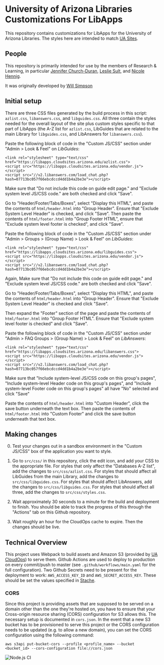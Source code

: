 # University of Arizona Libraries Customizations For LibApps

This repository contains customizations for LibApps for the University of Arizona Libraries.
The styles here are intended to match [UA Sites](https://uasites.arizona.edu/home).

## People

This repository is primarily intended for use by the members of Research & Learning, in particular [Jennifer Church-Duran](https://github.com/jchurchduran), [Leslie Sult](https://github.com/lsult), and [Nicole Hennig](https://github.com/nic-hennig).

It was originally developed by [Will Simpson](https://github.com/simpsonw)

## Initial setup

There are three CSS files generated by the build process in this script: `azlist.css`, `libanswers.css`, and `libguides.css`.  All
three contain the styles needed for the overall layout of the site plus custom styles specific to that part of LibApps (the A-Z list for `azlist.css`, LibGuides that are related to the main Library for `libguides.css`, and LibAnswers for `libanswers.css`).

Paste the following block of code in the "Custom JS/CSS" section under "Admin > Look & Feel" on *LibGuides*:

```
<link rel="stylesheet" type="text/css" href="https://libapps.cloudsites.arizona.edu/azlist.css">
<script src="https://libapps.cloudsites.arizona.edu/vendor.js"></script>
<script src="//v2.libanswers.com/load_chat.php?hash=07713bc057f66ebcdccd4dd1b4a2be3e"></script>
```

Make sure that "Do not include this code on guide edit page." and "Exclude system level JS/CSS code." are both checked and click
"Save".

Go to "Header/Footer/Tabs/Boxes", select "Display this HTML", and paste the contents of `html/header.html` into "Group Header". Ensure that "Exclude System Level Header" is checked, and click "Save".  Then paste the contents of `html/footer.html` into "Group Footer HTML", ensure that "Exclude system level footer is checked", and click "Save".

Paste the following block of code in the "Custom JS/CSS" section under "Admin > Groups > (Group Name) > Look & Feel" on *LibGuides*:


```
<link rel="stylesheet" type="text/css" href="https://libapps.cloudsites.arizona.edu/libguides.css">
<script src="https://libapps.cloudsites.arizona.edu/vendor.js"></script>
<script src="//v2.libanswers.com/load_chat.php?hash=07713bc057f66ebcdccd4dd1b4a2be3e"></script>
```

Again, Make sure that "Do not include this code on guide edit page." and "Exclude system level JS/CSS code." are both checked and click
"Save".

Go to "Header/Footer/Tabs/Boxes", select "Display this HTML", and paste the contents of `html/header.html` into "Group Header". Ensure that "Exclude System Level Header" is checked and click "Save".

Then expand the "Footer" section of the page and paste the contents of `html/footer.html` into "Group Footer HTML". Ensure that "Exclude system level footer is checked" and click "Save".


Paste the following block of code in the "Custom JS/CSS" section under "Admin > FAQ Groups > (Group Name) > Look & Feel" on *LibAnswers*:

```
<link rel="stylesheet" type="text/css" href="https://libapps.cloudsites.arizona.edu/libanswers.css">
<script src="https://libapps.cloudsites.arizona.edu/vendor.js"></script>
<script src="//v2.libanswers.com/load_chat.php?hash=07713bc057f66ebcdccd4dd1b4a2be3e"></script>
```

Make sure that "Include system-level JS/CSS code on this group's pages", "Include system-level Header code on this group's pages", and "Include system-level Footer code on this group's pages" all have "No" selected and click "Save"

Paste the contents of `html/header.html` into "Custom Header", click the save button underneath the text box.  Then paste the contents of `html/footer.html` into "Custom Footer" and click the save button underneath that text box.


## Making changes

0. Test your changes out in a sandbox environment in the "Custom JS/CSS" box of the application you want to style.

1. Go to `src/css/` in this repository, click the edit icon, and add your CSS to the appropriate file.  For styles that
only affect the "Databases A-Z list", add the changes to `src/css/azlist.css`.  For styles that should affect all LibGuides
from the main Library, add the changes to `src/css/libguides.css`.  For styles that should affect LibAnswers, add the changes
to `src/css/libguides.css`.  For styles that should affect all three, add the changes to `src/css/styles.css`.

2. Wait approximately 30 seconds to a minute for the build and deployment to finish.  You should be able to track the progress of this through the "Actions" tab on this Github repository.

3. Wait roughly an hour for the CloudOps cache to expire.  Then the changes should be live.

## Technical Overview

This project uses Webpack to build assets and Amazon S3 (provided by [UA CloudOps](https://cloudops.arizona.edu/serverless-website)) to serve them.  Github Actions are used to deploy to production on every commit/push to master (see `.github/workflows/main.yaml` for the full configuration).  Two Github Secrets need to be present for the deployment to work: `AWS_ACCESS_KEY_ID` and `AWS_SECRET_ACCESS_KEY`.  These should be set the values specified in [Stache](https://stache.arizona.edu/new/entry/77512cf5d4d72baa96b10a8ea7721081).

### CORS

Since this project is providing assets that are supposed to be served on a domain other than the one they're hosted on, you have to ensure that your Cross-origin resource sharing (CORS) configuration for S3 allows this.  The necessary setup is documented in `cors.json`.  In the event that a new S3 bucket has to be provisioned to serve this project or the CORS configuration needs to be updated (e.g. to allow a new domain), you can set the CORS configuration using the following command:

```
aws s3api put-bucket-cors --profile <profile_name> --bucket <bucket_id> --cors-configuration file://cors.json
```

![Node.js CI](https://github.com/ualibraries/ual-libapps/workflows/Node.js%20CI/badge.svg)
